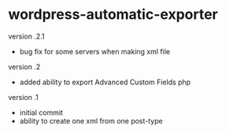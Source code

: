wordpress-automatic-exporter
============================

version .2.1
* bug fix for some servers when making xml file

version .2
* added ability to export Advanced Custom Fields php

version .1
* initial commit
* ability to create one xml from one post-type